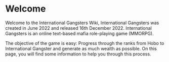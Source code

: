# Welcome



Welcome to the International Gangsters Wiki, International Gangsters was created in June 2022 and released 16th December 2022. International Gangsters is an online text-based mafia role-playing game (MMORPG).

The objective of the game is easy: Progress through the ranks from Hobo to International Gangster and generate as much wealth as possible. On this page, you will find some information to help you through this process.
